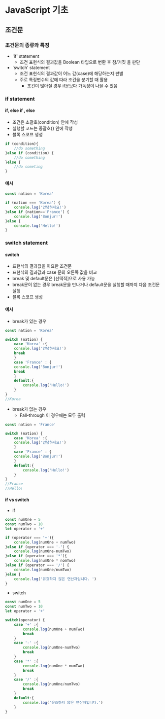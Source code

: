 # JavaScript 기초

## 조건문

### 조건문의 종류와 특징

- 'if' statement
  - 조건 표현식의 결과값을 Boolean 타입으로 변환 후 참/거짓 을 판단
- 'switch' statement
  - 조건 표현식의 결과값이 어느 값(case)에 해당하는지 판별
  - 주로 특정변수의 값에 따라 조건을 분기할 때 활용
    - 조건이 많아질 경우 if문보다 가독성이 나을 수 있음

### if statement

#### if, else if , else

- 조건은 소괄호(condition) 안에 작성
- 실행할 코드는 중괄호{} 안에 작성
- 블록 스코프 생성

```javascript
if (condition){
    //do something
}else if (condition) {
    //do something
}else {
    //do someting
}
```

#### 예시

```javascript
const nation = 'Korea'

if (nation === 'Korea') {
    console.log('안녕하세요!')
}else if (nation=='France') {
    console.log('Bonjur!')
}else {
    console.log('Hello!')
}
```

### switch statement

#### switch

- 표현식의 결과값을 이요한 조건문 
- 표현식의 결과값과 case 문의 오른쪽 값을 비교
- break 및 default문은 [선택적]으로 사용 가능
- break문이 없는 경우 break문을 만나거나 default문을 실행할 때까지 다음 조건문 실행
- 블록 스코프 생성

#### 예시

- break가 있는 경우

```javascript
const nation = 'Korea'

switch (nation) {
    case 'Korea' :{
    console.log('안녕하세요!')
    break
	}
	case 'France' : {
    console.log('Bonjur!')
    break
	}
    default:{
        console.log('Hello!')
    }
}
//Korea
```

- break가 없는 경우
  - Fall-through 이 경우에는 모두 출력 

```javascript
const nation = 'France'

switch (nation) {
    case 'Korea' :{
    console.log('안녕하세요!')
	}
	case 'France' : {
    console.log('Bonjur!')
	}
    default:{
        console.log('Hello!')
    }
}
//France
//Hello!
```



#### if vs switch

- if

```javascript
const numOne = 5
const numTwo = 10
let operator = '+'

if (operator === '+'){
    console.log(numOne + numTwo)
}else if (operator === '-') {
    console.log(numOne-numTwo)
}else if (operator === '*'){
    console.log(numOne * nomTwo)
}else if (operator === '/') {
    console.log(numOne/numTwo)
}else {
    console.log('유효하지 않은 연산자입니다. ')
}
```

- switch

```javascript
const numOne = 5
const numTwo = 10
let operator = '+'

switch(operator) {
    case '+' :{
        console.log(numOne + numTwo)
        break
    }
    case '-' :{
        console.log(numOne-numTwo)
        break
    }
    case '*' :{
        console.log(numOne * numTwo)
        break
    }
    case '/' :{
        console.log(numOne/numTwo)
        break
    }
    default:{
        console.log('유효하지 않은 연산자입니다.')
    }
}
```

